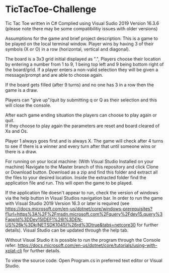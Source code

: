 # TicTacToe-Challenge
Tic Tac Toe 
written in C#
Complied using Visual Sudio 2019
Version 16.3.6 (please note there may be some compatibilitiy issues with older versions)

Assumptions for the game and brief project description:
This is a game to be played on the local terminal window.
Player wins by having 3 of their symbols (X or O) in a row (horizontal, vertical and diagonal).

The board is a 3x3 grid initial displayed as ".", Players choose their location by entering a number from 1 to 9,
1 being top left  and 9 being bottom right of the board/grid.
⁭If a player enters a non-valid selection they will be given a message/prompt and are able to choose again. 

If the board gets filled (after 9 turns) and no one has 3 in a row then the game is a draw.

Players can "give up"/quit by submitting q or Q as their selection and this will close the console.

After each game ending situation the players can choose to play again or quit.  
If they choose to play again the parameters are reset and board cleared of Xs and Os.

Player 1 always goes first and is always X.
The game will check after 4 turns to see if there is a winner and every turn after that until someone wins or there is a draw.

For running on your local machine:
(With Visual Studio Installed on your machine)
Navigate to the Master branch of this repository and click Clone or Download button.
  Download as a zip and find this folder and extract all the files to your desired location.
  Inside the extracted folder find the application file and run.
  This will open the game to be played.
  
  If the application file doesn't appear to run, check the version of windows via the help button in Visual Studios navigation bar.
  In order to run the game with Visual Studio 2019 Version 16.3 or later is required (see https://docs.microsoft.com/en-us/dotnet/core/windows-prerequisites?f1url=https%3A%2F%2Fmsdn.microsoft.com%2Fquery%2Fdev15.query%3FappId%3DDev15IDEF1%26l%3DEN-US%26k%3Dk(NETSDK1045)%26rd%3Dtrue&tabs=netcore30 for further details).
  Visual Studio can be updated through the help tab.
  
Without Visual Studio it is possible to run the program through the Console refer: https://docs.microsoft.com/en-us/dotnet/core/tutorials/using-with-xplat-cli for further details.

To view the source code:
  Open Program.cs in preferred text editor or Visual Studio.
